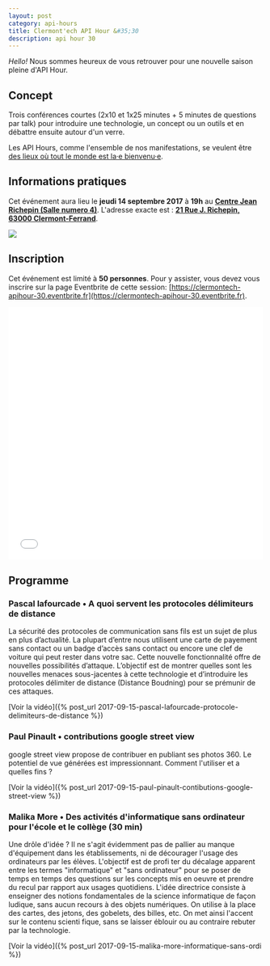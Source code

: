 ```yaml
---
layout: post
category: api-hours
title: Clermont'ech API Hour &#35;30
description: api hour 30
---
```




_Hello!_ Nous sommes heureux de vous retrouver pour une nouvelle saison pleine d'API Hour.

## Concept

Trois conférences courtes (2x10 et 1x25 minutes + 5 minutes de questions par talk)
pour introduire une technologie, un concept ou un outils et en débattre ensuite
autour d'un verre.

Les API Hours, comme l'ensemble de nos manifestations, se veulent être [des
lieux où tout le monde est la·e bienvenu·e](/code-of-conduct.html).


## Informations pratiques

Cet événement aura lieu le **jeudi 14 septembre 2017** à **19h** au [**Centre Jean Richepin (Salle numero 4)**](http://www.clermont-ferrand.fr/+-Centre-Richepin-+.html). L'adresse
exacte est : [**21 Rue J. Richepin, 63000 Clermont-Ferrand**](https://goo.gl/maps/MFBp4).

[![](http://maps.googleapis.com/maps/api/staticmap?center=21+Rue+Jean+Richepin%2C+63000+Clermont-Ferrand&size=600x400&sensor=false&markers=color:red%7C45.7814505,3.0853451)](https://goo.gl/maps/exAaivRX3su)

## Inscription

Cet événement est limité à **50 personnes**.  Pour y assister, vous devez vous
inscrire sur la page Eventbrite de cette session: [https://clermontech-apihour-30.eventbrite.fr](https://clermontech-apihour-30.eventbrite.fr).

<iframe src="//eventbrite.fr/tickets-external?eid=37683994843&ref=etckt" frameborder="0" height="500" width="100%" vspace="0" hspace="0" marginheight="5" marginwidth="5" scrolling="auto" allowtransparency="true"></iframe>


## Programme

### Pascal lafourcade • A quoi servent les protocoles délimiteurs de distance

La sécurité des protocoles de communication sans fils est un sujet de plus en plus d’actualité. La plupart d’entre nous utilisent une carte de payement sans contact ou un badge d’accès sans contact ou encore une clef de voiture qui peut rester dans votre sac. Cette nouvelle fonctionnalité offre de nouvelles possibilités d’attaque. L’objectif est de montrer quelles sont les nouvelles menaces sous-jacentes à cette technologie et d’introduire les protocoles délimiter de distance (Distance Boudning) pour se prémunir de ces attaques.

[Voir la vidéo]({% post_url 2017-09-15-pascal-lafourcade-protocole-delimiteurs-de-distance %})

### Paul Pinault • contributions google street view

google street view propose de contribuer en publiant ses photos 360. Le potentiel de vue générées est impressionnant. Comment l'utiliser et a quelles fins ?

[Voir la vidéo]({% post_url 2017-09-15-paul-pinault-contibutions-google-street-view %})

### Malika More • Des activités d'informatique sans ordinateur pour l'école et le collège (30 min)

Une drôle d'idée ? Il ne s'agit évidemment pas de pallier au
manque d'équipement dans les établissements, ni de décourager l'usage
des ordinateurs par les élèves. L'objectif est de profi ter du décalage
apparent entre les termes "informatique" et "sans ordinateur" pour se
poser de temps en temps des questions sur les concepts mis en oeuvre et
prendre du recul par rapport aux usages quotidiens. L'idée directrice
consiste à enseigner des notions fondamentales de la science
informatique de façon ludique, sans aucun recours à des objets
numériques. On utilise à la place des cartes, des jetons, des gobelets,
des billes, etc. On met ainsi l'accent sur le contenu scienti fique,
sans se laisser éblouir ou au contraire rebuter par la technologie.

[Voir la vidéo]({% post_url 2017-09-15-malika-more-informatique-sans-ordi %})

